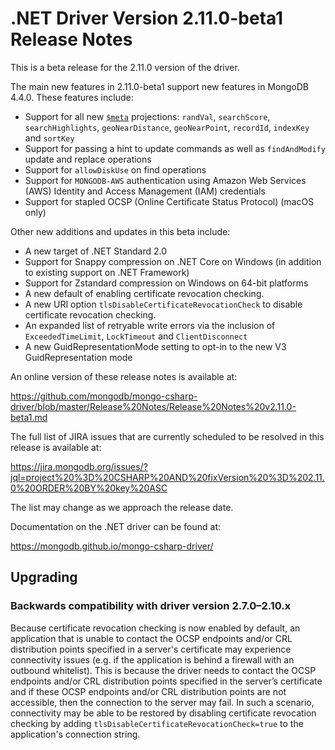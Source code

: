 # .NET Driver Version 2.11.0-beta1 Release Notes

This is a beta release for the 2.11.0 version of the driver.

The main new features in 2.11.0-beta1 support new features in MongoDB 4.4.0. These features include:

* Support for all new
  [``$meta``](https://www.mongodb.com/docs/manual/reference/operator/projection/meta/)
  projections: `randVal`, `searchScore`, `searchHighlights`,
  `geoNearDistance`, `geoNearPoint`, `recordId`, `indexKey` and
  `sortKey`
* Support for passing a hint to update commands as well as
  `findAndModify` update and replace operations
* Support for `allowDiskUse` on find operations
* Support for `MONGODB-AWS` authentication using Amazon Web Services
  (AWS) Identity and Access Management (IAM) credentials
* Support for stapled OCSP (Online Certificate Status Protocol) (macOS only)

Other new additions and updates in this beta include:

* A new target of .NET Standard 2.0
* Support for Snappy compression on .NET Core on Windows (in addition
  to existing support on .NET Framework)
* Support for Zstandard compression on Windows on 64-bit platforms
* A new default of enabling certificate revocation checking.
* A new URI option `tlsDisableCertificateRevocationCheck` to disable
  certificate revocation checking.
* An expanded list of retryable write errors via the inclusion of
  `ExceededTimeLimit`, `LockTimeout` and `ClientDisconnect`
* A new GuidRepresentationMode setting to opt-in to the new V3 GuidRepresentation mode

An online version of these release notes is available at:

https://github.com/mongodb/mongo-csharp-driver/blob/master/Release%20Notes/Release%20Notes%20v2.11.0-beta1.md

The full list of JIRA issues that are currently scheduled to be resolved in this release is available at:

https://jira.mongodb.org/issues/?jql=project%20%3D%20CSHARP%20AND%20fixVersion%20%3D%202.11.0%20ORDER%20BY%20key%20ASC

The list may change as we approach the release date.

Documentation on the .NET driver can be found at:

https://mongodb.github.io/mongo-csharp-driver/

## Upgrading

### Backwards compatibility with driver version 2.7.0–2.10.x
Because certificate revocation checking is now enabled by default, an
application that is unable to contact the OCSP endpoints and/or CRL
distribution points specified in a server's certificate may experience
connectivity issues (e.g. if the application is behind a firewall with
an outbound whitelist). This is because the driver needs to contact
the OCSP endpoints and/or CRL distribution points specified in the
server’s certificate and if these OCSP endpoints and/or CRL
distribution points are not accessible, then the connection to the
server may fail. In such a scenario, connectivity may be able to be
restored by disabling certificate revocation checking by adding
`tlsDisableCertificateRevocationCheck=true` to the application's connection
string.
